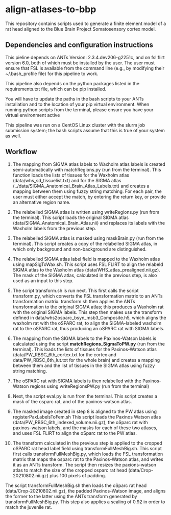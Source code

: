 # align-atlases-to-bbp

This repository contains scripts used to generate a finite element model of a rat head aligned to the Blue Brain Project Somatosensory cortex model.

## Dependencies and configuration instructions

This pieline depends on ANTs Version: 2.3.4.dev206-g2251c, and on fsl flirt version 6.0, both of which must be installed by the user. The user must ensure that FSL is available from the command line (e.g., by modifying their ~/.bash_profile file) for this pipeline to work. 

This pipeline also depends on the python packages listed in the requirements.txt file, which can be pip installed. 

You will have to update the paths in the bash scripts to your ANTs installation and to the location of your pip virtual environment. When running python scripts from the terminal, please ensure you have your virtual environment active

This pipeline was run on a CentOS Linux cluster with the slurm job submission system; the bash scripts assume that this is true of your system as well. 

## Workflow

1. The mapping from SIGMA atlas labels to Waxholm atlas labels is created semi-automatically with matchRegions.py (run from the terminal). This function loads the lists of tissues for the Waxholm atlas (data/whs_sd_tissuelist.txt) and for the SIGMA atlas (../data/SIGMA_Anatomical_Brain_Atlas_Labels.txt) and creates a mapping between them using fuzzy string matching. For each pair, the user must either accept the match, by entering the return key, or provide an alternative region name.

2. The relabelled SIGMA atlas is written using writeRegions.py (run from the terminal). This script loads the original SIGMA atlas (data/SIGMA_Anatomical_Brain_Atlas.nii) and replaces its labels with the Waxholm labels from the previous step.

3. The relabelled SIGMA atlas is masked using maskBrain.py (run from the terminal). This script creates a copy of the relabelled SIGMA atlas, in which only background and non-background are distinguished.

4. The relabelled SIGMA atlas label field is mapped to the Waxholm atlas using mapSigToWax.sh. This script uses FSL FLIRT to align the relabeld SIGMA atlas to the Waxholm atlas (data/WHS_atlas_prealigned.nii.gz). The mask of the SIGMA atlas, calculated in the previous step, is also used as an input to this step.

5. The script transform.sh is run next. This first calls the script transform.py, which converts the FSL transformation matrix to an ANTs transformation matrix. transform.sh then applies the ANTs transformation to the original SIGMA atlas; this produces a Waxholm rat with the original SIGMA labels.  This step then makes use the transform defined in data/whs2osparc_bsyn_msb3_Composite.h5, which aligns the waxholm rat with the oSPARC rat, to align the SIGMA-labeled waxholm rat to the oSPARC rat, thus producing an oSPARC rat with SIGMA labels.

6. The mapping from the SIGMA labels to the Paxinos-Watson labels is calculated using the script **matchRegions_SigmaToPW.py** (run from the terminal). This loads the lists of tissues for the Paxinos-Watson atlas (data/PW_RBSC_6th_cortex.txt for the cortex and data/PW_RBSC_6th_lut.txt for the whole brain) and creates a mapping between them and the list of tissues in the SIGMA atlas using fuzzy string matching.

7. The oSPARC rat with SIGMA labels is then relabelled with the Paxinos-Watson regions using writeRegionsPW.py (run from the terminal)

8. Next, the script eval.py is run from the terminal. This script creates a mask of the osparc rat, and of the paxinos-watson atlas.

9. The masked image created in step 8 is aligned to the PW atlas using registerPaxLabelsToFem.sh This script loads the Paxinos Watson atlas (data/PW_RBSC_6th_indexed_volume.nii.gz), the oSparc rat with paxinos-watson labels, and the masks for each of these two atlases, and uses FSL FLIRT to align the oSparc rat to the PW atlas.

10. The transform calculated in the previous step is applied to the cropped oSPARC rat head label field using transformFullMeshBig.sh. This script first calls transformFullMeshBig.py, which loads the FSL transformation matrix that maps the osparc rat to the Paxinos-Watson atlas, and writes it as an ANTs transform. The script then resizes the paxions-watson atlas to match the size of the cropped osparc rat head (data/Crop-20210802.nii.gz) plus 100 pixels of padding.
  
The script transformFullMeshBig.sh then loads the oSparc  rat head (data/Crop-20210802.nii.gz),  the padded Paxinos-Watson image, and aligns the former to the latter using the ANTs transform generated by transformFullMeshBig.py. This step also applies a scaling of 0.92 in order to match the juvenile rat.
